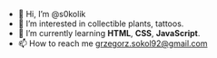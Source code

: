 - 👋 Hi, I’m @s0kolik
- 👀 I’m interested in collectible plants, tattoos.
- 🌱 I’m currently learning **HTML**, **CSS**, **JavaScript**.
- 📫 How to reach me grzegorz.sokol92@gmail.com

<!---
s0kolik/s0kolik is a ✨ special ✨ repository because its `README.md` (this file) appears on your GitHub profile.
You can click the Preview link to take a look at your changes.
--->
